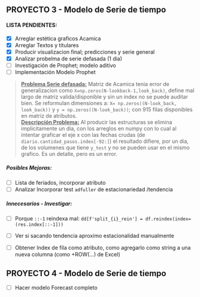 ## PROYECTO 3 - Modelo de Serie de tiempo

#### LISTA PENDIENTES:  
- [X] Arreglar estética graficos Acamica 
- [X] Arreglar Textos y titulares
- [X] Producir visualizacion final; predicciones y serie general
- [X] Analizar probelma de serie defasada (1 dia)
- [ ] Investigación de Prophet; modelo aditivo
- [ ] Implementación Modelo Prophet

> <u>**Problema Serie defasada:**</u> Matriz de Acamica tenia error de generalizacion como `X=np.zeros(N-lookback-1,look_back)`, define mal largo de matriz valida/disponible y sin un index no se puede auditar bien. Se reformulan dimensiones a: `X= np.zeros((N-look_back, look_back))` y `y = np.zeros((N-look_back))`; con 915 filas disponibles en matriz de atributos.   
**<u>Descripción Problema:</u>** Al producir las estructuras se elimina implicitamente un dia, con los arreglos en numpy con lo cual al intentar graficar el eje x con las fechas crudas (de `diario.cantidad_pasos.index[-92:]`) el resultado difiere, por un dia, de los volumenes que tiene `y_test` y no se pueden usar en el mismo grafico. Es un detalle, pero es un error.

##### Posibles Mejoras:  
- [ ] Lista de feriados, incorporar atributo
- [ ] Analizar Incorporar test `adfuller` de estacionariedad /tendencia

##### Innecesarios - Investigar:
- [ ] Porque `::-1` reindexa mal: `dd[f'split_{i}_rein'] = df.reindex(index=(res.index[::-1]))`
- [ ] Ver si sacando tendencia aproximo estacionalidad manualmente
- [ ] Obtener Index de fila como atributo, como agregarlo como string a una nueva columna (como +ROW(...) de Excel)



## PROYECTO 4 - Modelo de Serie de tiempo
- [ ] Hacer modelo Forecast completo 
